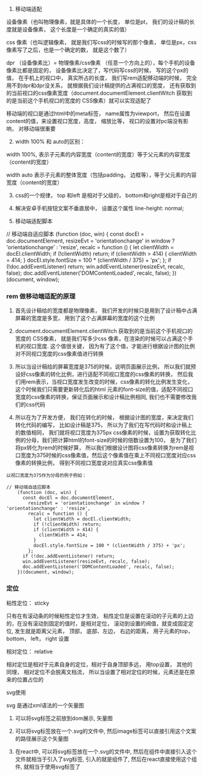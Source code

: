 1. 移动端适配

设备像素（也叫物理像素，就是具体的一个长度， 单位是pt， 我们的设计稿的长度就是设备像素， 这个长度是一个确定的真实的值）

css 像素（也叫逻辑像素， 就是我们写css的时候写的那个像素， 单位是px，css像素写了之后，也是一个确定的数， 就是这个数了）

dpr （设备像素比）=  物理像素/css像素 （任意一个方向上的），每个手机的设备像素比都是固定的， 设备像素比决定了，写代码写css的时候， 写的这个px的值， 在手机上的视口中， 真实所占的长度， 我们写rem适配移动端的时候， 完全用不到dpr和dpr没关系， 就根据我们设计稿提供的占满视口的宽度， 还有获取到的当前视口的css像素宽度（document.documentElement.clientWitch 获取到的是当前这个手机视口的宽度的 CSS像素）就可以实现适配了


移动端的视口是通过html中的meta标签， name属性为viewport， 然后在设置content的值，来设置视口宽度，高度， 缩放比等，
视口的设置对pc端没有影响， 对移动端很重要


2. width 100% 和 auto的区别：

width 100%, 表示子元素的内容宽度（content的宽度）等于父元素的内容宽度（content的宽度）

width auto 表示子元素的整体宽度（包括padding， 边框等），等于父元素的内容宽度（content的宽度）

3. css的一个规律， top 和left 是相对于父级的， bottom和right是相对于自己的


4. 解决安卓手机按钮文案不垂直居中， 设置这个属性 line-height: normal;


5. 移动端适配脚本
<meta name="viewport" content="width=device-width, initial-scale=1, maximum-scale=1, minimum-scale=1, user-scalable=no" />
// 移动端自适应脚本
    (function (doc, win) {
      const docEl = doc.documentElement,
        resizeEvt = 'orientationchange' in window ? 'orientationchange' : 'resize',
        recalc = function () {
          let clientWidth = docEl.clientWidth;
          if (!clientWidth) return;
          if (clientWidth > 414) {
            clientWidth = 414;
          }
          docEl.style.fontSize = 100 * (clientWidth / 375) + 'px';
        };
      if (!doc.addEventListener) return;
      win.addEventListener(resizeEvt, recalc, false);
      doc.addEventListener('DOMContentLoaded', recalc, false);
    })(document, window);

### rem 做移动端适配的原理

1. 首先设计稿给的宽度都是物理像素， 我们开发的时候只是用到了设计稿中占满屏幕的宽度是多宽， 用到了这个占满屏幕的宽度的这个比例

2. document.documentElement.clientWitch 获取到的是当前这个手机视口的宽度的 CSS像素， 就是我们写多少css 像素，在渲染的时候可以占满这个手机的视口宽度. 这个值很关键， 因为有了这个值，才能进行根据设计图的比例对不同视口宽度的css像素值进行转换

3. 所以当设计稿给的屏幕宽度是375的时候，说明页面展示比例， 所以我们就预设好css像素的转化比例，进行适配不同视口宽度的css像素的转换， 然后我们用rem表示，当视口宽度发生改变的时候，css像素的转化比例发生变化， 这个时候我们只需要更新转化后的html 元素的font-size的值，适配不同视口宽度的css像素的转换，保证页面展示和设计稿比例相同, 我们也不需要修改我们的css代码

4. 所以在为了开发方便， 我们在转化的时候， 根据设计图的宽度，来决定我们转化代码的编写，
比如设计稿是375， 所以为了我们在写代码时和设计稿上的数值相同， 我们就将视口宽度为375px css像素的时候，设置为获取转化比例的分母，我们把计算html的font-size的时候的倍数设置为100， 是为了我们将px转化为rem的时候好算， 所以我们根据设计图将css像素转换为rem是视口宽度为375时候的css像素值，然后这个像素值在乘上不同视口宽度对应css像素的转换比例， 得到不同视口宽度说对应真实css像素值

```
以视口宽度为375作为分母的例子例如：

// 移动端自适应脚本
    (function (doc, win) {
      const docEl = doc.documentElement,
        resizeEvt = 'orientationchange' in window ? 'orientationchange' : 'resize',
        recalc = function () {
          let clientWidth = docEl.clientWidth;
          if (!clientWidth) return;
          if (clientWidth > 414) {
            clientWidth = 414;
          }
          docEl.style.fontSize = 100 * (clientWidth / 375) + 'px';
        };
      if (!doc.addEventListener) return;
      win.addEventListener(resizeEvt, recalc, false);
      doc.addEventListener('DOMContentLoaded', recalc, false);
    })(document, window);
```

### 定位

粘性定位： sticky

只有在有滚动条的时候粘性定位才生效， 粘性定位是设置在滚动的子元素的上边的，在没有滚动到固定的值时，是相对定位， 滚动到设置的阀值，就变成固定定位, 发生就是距离父元素， 顶部， 底部、左边， 右边的距离， 用子元素的top， bottom， left， right 设置

相对定位： relative

相对定位是相对于元素自身的定位，相对于自身顶部多远， 用top设置， 其他的同理， 相对定位不会脱离文档流， 所以当设置了相对定位的时候，元素还是在原来的位置占位的




svg使用

svg 是通过xml语法的一个矢量图

1. 可以将svg标签之前放到dom展示, 矢量图

2. 可以将svg标签放在一个.svg的文件中, 然后image标签可以直接引用这个文案的路径展示这个矢量图

3. 在react中, 可以将svg标签放在一个.svg的文件中, 然后在组件中直接引入这个文件就相当于引入了svg标签, 引入的就是组件了, 然后在react直接使用这个组件, 就相当于使用svg标签了